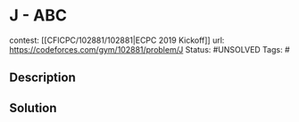 # J - ABC

contest: [[CFICPC/102881/102881|ECPC 2019 Kickoff]]
url: https://codeforces.com/gym/102881/problem/J
Status: #UNSOLVED
Tags: #

## Description

## Solution

